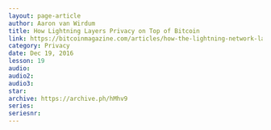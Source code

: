 ```yaml
---
layout: page-article
author: Aaron van Wirdum
title: How Lightning Layers Privacy on Top of Bitcoin
link: https://bitcoinmagazine.com/articles/how-the-lightning-network-layers-privacy-on-top-of-bitcoin-1482183775
category: Privacy
date: Dec 19, 2016
lesson: 19
audio: 
audio2: 
audio3: 
star: 
archive: https://archive.ph/hMhv9
series: 
seriesnr: 
---
```

